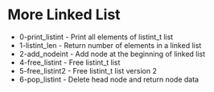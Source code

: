 # More Linked List
- 0-print_listint - Print all elements of listint_t list
- 1-listint_len - Return number of elements in a linked list
- 2-add_nodeint - Add node at the beginning of linked list
- 4-free_listint - Free listint_t list
- 5-free_listint2 - Free listint_t list version 2
- 6-pop_listint - Delete head node and return node data
